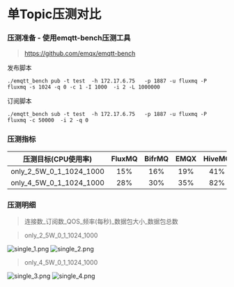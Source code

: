 # 单Topic压测对比

### 压测准备 - 使用emqtt-bench压测工具
>https://github.com/emqx/emqtt-bench

发布脚本
```
./emqtt_bench pub -t test  -h 172.17.6.75   -p 1887 -u fluxmq -P fluxmq -s 1024 -q 0 -c 1 -I 1000  -i 2 -L 1000000
```

订阅脚本
```
./emqtt_bench sub -t test  -h 172.17.6.75   -p 1887 -u fluxmq -P fluxmq -c 50000  -i 2 -q 0
```

### 压测指标

<div class="table-1">

|      压测目标(CPU使用率)       | FluxMQ | BifrMQ | EMQX | HiveMQ |
|:-----------------------:|:------:|:------:|:----:|:------:|
| only_2_5W_0_1_1024_1000 |  15%   |  16%   | 19%  |  41%   |
| only_4_5W_0_1_1024_1000 |  28%   |  30%   | 35%  |  82%   |

</div>

### 压测明细
>连接数_订阅数_QOS_频率(每秒)_数据包大小_数据包总数

> only_2_5W_0_1_1024_1000

![single_1.png](@site/static/images/test/single_1.png)
![single_2.png](@site/static/images/test/single_2.png)

> only_4_5W_0_1_1024_1000

![single_3.png](@site/static/images/test/single_3.png)
![single_4.png](@site/static/images/test/single_4.png)
